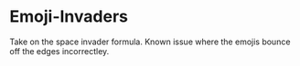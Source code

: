 # Emoji-Invaders
Take on the space invader formula. Known issue where the emojis bounce off the edges incorrectley. 
